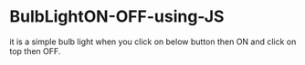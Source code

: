 # BulbLightON-OFF-using-JS
it is a simple bulb light when you click on below button then ON and click on top then OFF.
